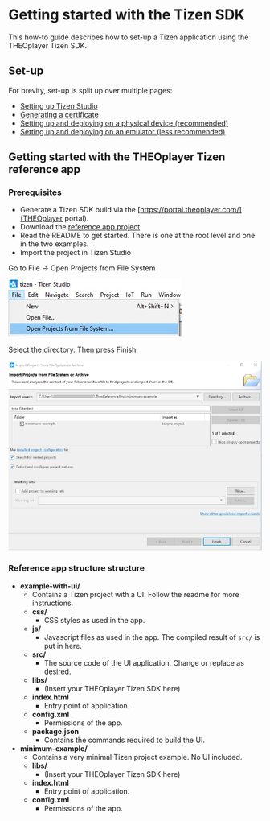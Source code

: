 # Getting started with the Tizen SDK
This how-to guide describes how to set-up a Tizen application using the THEOplayer Tizen SDK.

## Set-up
For brevity, set-up is split up over multiple pages:
* [Setting up Tizen Studio](01-installing-tizen-studio.md)
* [Generating a certificate](02-generating-a-certificate.md)
* [Setting up and deploying on a physical device (recommended)](03-setting-up-physical.md)
* [Setting up and deploying on an emulator (less recommended)](04-setting-up-emulator.md)

## Getting started with the THEOplayer Tizen reference app

### Prerequisites
* Generate a Tizen SDK build via the [https://portal.theoplayer.com/](THEOplayer portal).
* Download the [reference app project](https://github.com/THEOplayer/samples-tizen)
* Read the README to get started. There is one at the root level and one in the two examples.
* Import the project in Tizen Studio

Go to File -> Open Projects from File System

![](../../../assets/img/import-1.jpg)

Select the directory. Then press Finish.

![](../../../assets/img/import-2.jpg)

### Reference app structure structure

*   **example-with-ui/**
    *   Contains a Tizen project with a UI. Follow the readme for more instructions.
    *   **css/**
        *   CSS styles as used in the app.
    *   **js/**
        *   Javascript files as used in the app. The compiled result of `src/` is put in here.
    *   **src/**
        *   The source code of the UI application. Change or replace as desired.
    *   **libs/**
        *   (Insert your THEOplayer Tizen SDK here)
    *   **index.html**
        *   Entry point of application.
    *   **config.xml**
        *   Permissions of the app.
    *   **package.json**
        *   Contains the commands required to build the UI.
*   **minimum-example/**
    *   Contains a very minimal Tizen project example. No UI included. 
    *   **libs/**
        *   (Insert your THEOplayer Tizen SDK here)
    *   **index.html**
        *   Entry point of application.
    *   **config.xml**
        *   Permissions of the app.